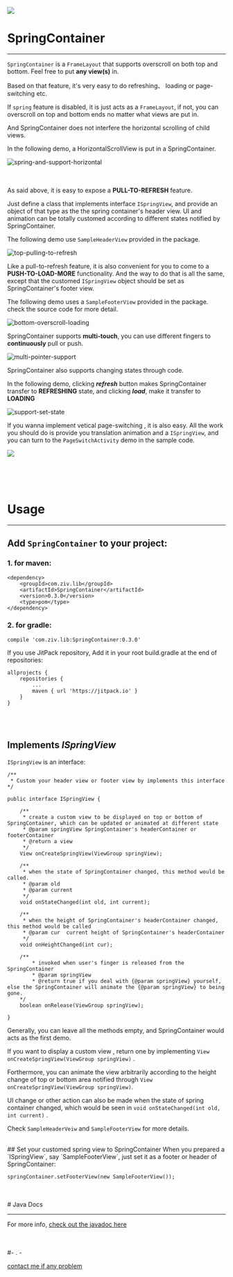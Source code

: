 [![](https://jitpack.io/v/ziv-zh/springcontainer.svg)](https://jitpack.io/#ziv-zh/springcontainer)

# SpringContainer

----------


`SpringContainer` is a `FrameLayout` that supports overscroll on both top and bottom. Feel free to put **any view(s)** in.

Based on that feature, it's very easy to do refreshing、 loading or page-switching etc.


If `spring` feature is disabled, it is just acts as a `FrameLayout`, if not, you can overscroll on top and bottom ends no matter what views are put in.

And SpringContainer does not interfere the horizontal scrolling of child views.

In the following demo, a HorizontalScrollView is put in a SpringContainer. 

![spring-and-support-horizontal](https://raw.githubusercontent.com/ziv-zh/notes/master/files/springcontainer_scroll-view.gif)

<br/><br/>
As said above, it is easy to expose a **PULL-TO-REFRESH** feature.

Just define a class that implements interface `ISpringView`, and provide an object of that type as the the spring container's header view. UI and animation can be totally customed according to different states notified by SpringContainer.

The following demo use `SampleHeaderView` provided in the package.
 
![top-pulling-to-refresh](https://raw.githubusercontent.com/ziv-zh/notes/master/files/springcontainer_pull-2-refresh.gif)

Like a pull-to-refresh feature, it is also convenient for you to come to a **PUSH-TO-LOAD-MORE** functionality. And the way to do that is all the same, except that the customed `ISpringView` object should be set as SpringContainer's footer view.

The following demo uses a `SampleFooterView` provided in the package. check the source code for more detail.
 
![bottom-overscroll-loading](https://raw.githubusercontent.com/ziv-zh/notes/master/files/springcontainer_load-more.gif)


SpringContainer supports **multi-touch**, you can use different fingers to **continuously** pull or push.

![multi-pointer-support](https://raw.githubusercontent.com/ziv-zh/notes/master/files/springcontainer_multi-touch.gif)


SpringContainer also supports changing states through code.

In the following demo, clicking ***refresh*** button makes SpringContainer transfer to **REFRESHING** state, and clicking ***load***, make it transfer to **LOADING**

![support-set-state](https://raw.githubusercontent.com/ziv-zh/notes/master/files/springcontainer_set-state.gif) 


If you wanna implement vetical page-switching , it is also easy. All the work you should do is provide you translation animation and a `ISpringView`, and you can turn to the `PageSwitchActivity` demo in the sample code.

![](https://raw.githubusercontent.com/ziv-zh/notes/master/files/springdemo_page_switch.gif)  


<br/><br/><br/>


# Usage

----------
## Add `SpringContainer` to your project:
### 1. for maven:
	

	<dependency>
  		<groupId>com.ziv.lib</groupId>
  		<artifactId>SpringContainer</artifactId>
  		<version>0.3.0</version>
  		<type>pom</type>
	</dependency>


### 2. for gradle:

	compile 'com.ziv.lib:SpringContainer:0.3.0'
	

If you use JitPack repository,
Add it in your root build.gradle at the end of repositories:

	allprojects {
		repositories {
			...
			maven { url 'https://jitpack.io' }
		}
	}
	


<br/><br/>

## Implements  ***ISpringView***

`ISpringView` is an interface:

	/**
 	 * Custom your header view or footer view by implements this interface
 	*/

	public interface ISpringView {

	    /**
	     * create a custom view to be displayed on top or bottom of SpringContainer, which can be updated or animated at different state
	     * @param springView SpringContainer's headerContainer or footerContainer
	     * @return a view
	     */
	    View onCreateSpringView(ViewGroup springView);

	    /**
	     * when the state of SpringContainer changed, this method would be called.
	     * @param old
	     * @param current
	     */
	    void onStateChanged(int old, int current);

	    /**
	     * when the height of SpringContainer's headerContainer changed, this method would be called
	     * @param cur  current height of SpringContainer's headerContainer
	     */
	    void onHeightChanged(int cur);
		
		/**
     		* invoked when user's finger is released from the SpringContainer
     		* @param springView
    		* @return true if you deal with {@param springView} yourself, else the SpringContainer will animate the {@param springView} to being gone.
     	*/
    	boolean onRelease(ViewGroup springView);
    
	}

Generally, you can leave all the methods empty, and SpringContainer would acts as the first demo. 

If you want to display a custom view , return one by implementing `View onCreateSpringView(ViewGroup springView)` . 

Forthermore, you can animate the view arbitrarily according to the height change of top or bottom area notified through `View onCreateSpringView(ViewGroup springView)`.

UI change or other action can also be made when the state of spring container changed, which would be seen in `void onStateChanged(int old, int current)` .

Check `SampleHeaderVeiw` and `SampleFooterView` for more details.

<br/>
## Set your customed spring view to SpringContainer
When you prepared a `ISpringView`, say `SampleFooterView`, just set it as a footer or header of SpringContainer:

	springContainer.setFooterView(new SampleFooterView());

<br/>
<br/>
# Java Docs

----------

 For more info, [check out the javadoc here](https://ziv-zh.github.io/notes/javadoc/SpringContainer0.2.2/index.html "https://ziv-zh.github.io/notes/javadoc/SpringContainer0.2.2/index.html")


<br/><br/>
#- . -

[contact me if any problem](mailto:mayzzw@126.com "contact me: mailto:mayzzw@126.com")